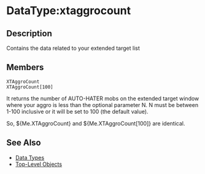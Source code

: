 # DataType:xtaggrocount

## Description

Contains the data related to your extended target list

## Members

`XTAggroCount`  
`XTAggroCount[100]`

It returns the number of AUTO-HATER mobs on the extended target window where your aggro is less than the optional parameter N. N must be between 1-100 inclusive or it will be set to 100 (the default value).

So, ${Me.XTAggroCount} and ${Me.XTAggroCount[100]} are identical.

## See Also

* [Data Types](./)
* [Top-Level Objects](../top-level-objects/)

